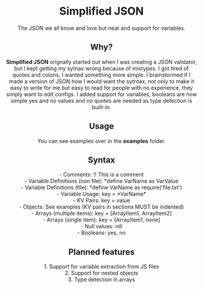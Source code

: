 <h1 align="center">Simplified JSON</h1>
<p align="center">The JSON we all know and love but neat and support for variables.</p>

<h2 align ="center">Why?</h2>
<p align="center"><b>Simplified JSON</b> orignally started out when I was creating a JSON validator, but I kept getting my sytnax wrong because of mistypes. I
got tired of quotes and colons, I wanted something more simple. I brainstormed if I made a version of JSON how I would want the sytntax, not only to make it 
easy to write for me but easy to read for people with no experience, they simply want to edit configs. I added support for variables, booleans are now simple
yes and no values and no quotes are needed as type detection is built-in.</p>

<h2 align="center">Usage</h2>
<p align="center">You can see examples over in the <b>examples</b> folder.</p>

<h2 align="center">Syntax</h2>
<p align="center">
  - Comments: !! This is a comment <br>
  - Variable Definitions (non file): *define VarName as VarValue <br>
  - Variable Definitions (file): *define VarName as require('file.txt') <br>
  - Variable Usage: key = *VarName* <br>
  - KV Pairs: key = value <br>
  - Objects: See examples (KV pairs in sections MUST be indented) <br>
  - Arrays (multiple items): key = [ArrayItem1, ArrayItem2] <br>
  - Arrays (single item): key = [ArrayItem1, none] <br>
  - Null values: nill <br>
  - Booleans: yes, no <br>
</p>

<h2 align="center">Planned features</h2>
<p align="center">
  1. Support for variable extraction from JS files <br>
  2. Support for nested objects <br>
  3. Type detection in arrays <br>
</p>
